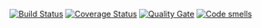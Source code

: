 [![Build Status](https://travis-ci.org/UgryumovM/gtest.svg?branch=master)](https://travis-ci.org/UgryumovM/gtest)
[![Coverage Status](https://coveralls.io/repos/UgryumovM/gtest/badge.svg?branch=master)](https://coveralls.io/github/UgryumovM/gtest?branch=master)
[![Quality Gate](https://sonarcloud.io/api/project_badges/measure?project=qmake-gtest&metric=alert_status)](https://sonarcloud.io/dashboard?id=qmake-gtest)
[![Code smells](https://sonarcloud.io/api/project_badges/measure?project=qmake-gtest&metric=code_smells)](https://sonarcloud.io/dashboard?id=qmake-gtest)